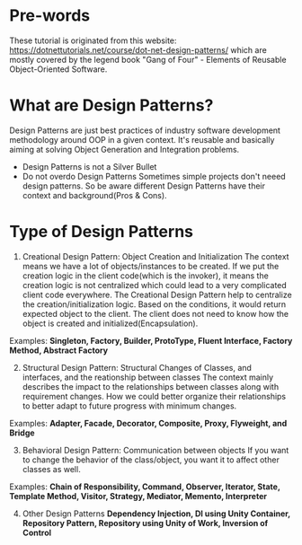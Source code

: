 # Pre-words
These tutorial is originated from this website: https://dotnettutorials.net/course/dot-net-design-patterns/
which are mostly covered by the legend book "Gang of Four" - Elements of Reusable Object-Oriented Software.

# What are Design Patterns?
Design Patterns are just best practices of industry software development methodology around OOP in a given context.
It's reusable and basically aiming at solving Object Generation and Integration problems.
* Design Patterns is not a Silver Bullet
* Do not overdo Design Patterns
Sometimes simple projects don't neeed design patterns. So be aware different Design Patterns have their context and background(Pros & Cons).

# Type of Design Patterns 
1. Creational Design Pattern: Object Creation and Initialization
The context means we have a lot of objects/instances to be created. If we put the creation logic in the client code(which is the invoker), it means the creation logic is not centralized which could lead to a very complicated client code everywhere.
The Creational Design Pattern help to centralize the creation/initialization logic. Based on the conditions, it would return expected object to the client. The client does not need to know how the object is created and initialized(Encapsulation).

Examples: **Singleton, Factory, Builder, ProtoType, Fluent Interface, Factory Method, Abstract Factory**

2. Structural Design Pattern: Structural Changes of Classes, and interfaces, and the reationship between classes
The context mainly describes the impact to the relationships between classes along with requirement changes. How we could better organize their relationships to better adapt to future progress with minimum changes.

Examples: **Adapter, Facade, Decorator, Composite, Proxy, Flyweight, and Bridge**

3. Behavioral Design Pattern: Communication between objects
If you want to change the behavior of the class/object, you want it to affect other classes as well.

Examples: **Chain of Responsibility, Command, Observer, Iterator, State, Template Method, Visitor, Strategy, Mediator, Memento, Interpreter**

4. Other Design Patterns
**Dependency Injection, DI using Unity Container, Repository Pattern, Repository using Unity of Work, Inversion of Control**
